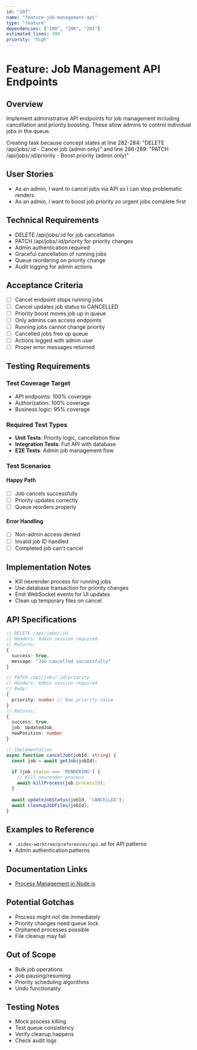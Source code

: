 ```yaml
---
id: "207"
name: "feature-job-management-api"
type: "feature"
dependencies: ["100", "200", "201"]
estimated_lines: 300
priority: "high"
---
```


# Feature: Job Management API Endpoints

## Overview
Implement administrative API endpoints for job management including cancellation and priority boosting. These allow admins to control individual jobs in the queue.

Creating task because concept states at line 282-284: "DELETE /api/jobs/:id - Cancel job (admin only)" and line 286-289: "PATCH /api/jobs/:id/priority - Boost priority (admin only)"

## User Stories
- As an admin, I want to cancel jobs via API so I can stop problematic renders
- As an admin, I want to boost job priority so urgent jobs complete first

## Technical Requirements
- DELETE /api/jobs/:id for job cancellation
- PATCH /api/jobs/:id/priority for priority changes
- Admin authentication required
- Graceful cancellation of running jobs
- Queue reordering on priority change
- Audit logging for admin actions

## Acceptance Criteria
- [ ] Cancel endpoint stops running jobs
- [ ] Cancel updates job status to CANCELLED
- [ ] Priority boost moves job up in queue
- [ ] Only admins can access endpoints
- [ ] Running jobs cannot change priority
- [ ] Cancelled jobs free up queue
- [ ] Actions logged with admin user
- [ ] Proper error messages returned

## Testing Requirements

### Test Coverage Target
- API endpoints: 100% coverage
- Authorization: 100% coverage
- Business logic: 95% coverage

### Required Test Types
- **Unit Tests**: Priority logic, cancellation flow
- **Integration Tests**: Full API with database
- **E2E Tests**: Admin job management flow

### Test Scenarios
#### Happy Path
- [ ] Job cancels successfully
- [ ] Priority updates correctly
- [ ] Queue reorders properly

#### Error Handling
- [ ] Non-admin access denied
- [ ] Invalid job ID handled
- [ ] Completed job can't cancel

## Implementation Notes
- Kill nexrender process for running jobs
- Use database transaction for priority changes
- Emit WebSocket events for UI updates
- Clean up temporary files on cancel

## API Specifications

```typescript
// DELETE /api/jobs/:id
// Headers: Admin session required
// Returns: 
{
  success: true,
  message: "Job cancelled successfully"
}

// PATCH /api/jobs/:id/priority
// Headers: Admin session required
// Body:
{
  priority: number // New priority value
}
// Returns:
{
  success: true,
  job: UpdatedJob,
  newPosition: number
}

// Implementation
async function cancelJob(jobId: string) {
  const job = await getJob(jobId);
  
  if (job.status === 'RENDERING') {
    // Kill nexrender process
    await killProcess(job.processId);
  }
  
  await updateJobStatus(jobId, 'CANCELLED');
  await cleanupJobFiles(jobId);
}
```

## Examples to Reference
- `.aidev-worktree/preferences/api.md` for API patterns
- Admin authentication patterns

## Documentation Links
- [Process Management in Node.js](https://nodejs.org/api/child_process.html#child_processkillsignal)

## Potential Gotchas
- Process might not die immediately
- Priority changes need queue lock
- Orphaned processes possible
- File cleanup may fail

## Out of Scope
- Bulk job operations
- Job pausing/resuming
- Priority scheduling algorithms
- Undo functionality

## Testing Notes
- Mock process killing
- Test queue consistency
- Verify cleanup happens
- Check audit logs